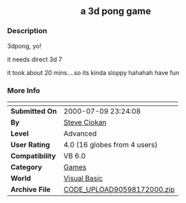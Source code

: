 ﻿<div align="center">

## a 3d pong game


</div>

### Description

3dpong, yo!

it needs direct 3d 7

it took about 20 mins....so its kinda sloppy hahahah have fun
 
### More Info
 


<span>             |<span>
---                |---
**Submitted On**   |2000-07-09 23:24:08
**By**             |[Steve Ciokan](https://github.com/Planet-Source-Code/PSCIndex/blob/master/ByAuthor/steve-ciokan.md)
**Level**          |Advanced
**User Rating**    |4.0 (16 globes from 4 users)
**Compatibility**  |VB 6\.0
**Category**       |[Games](https://github.com/Planet-Source-Code/PSCIndex/blob/master/ByCategory/games__1-38.md)
**World**          |[Visual Basic](https://github.com/Planet-Source-Code/PSCIndex/blob/master/ByWorld/visual-basic.md)
**Archive File**   |[CODE\_UPLOAD90598172000\.zip](https://github.com/Planet-Source-Code/steve-ciokan-a-3d-pong-game__1-10769/archive/master.zip)








